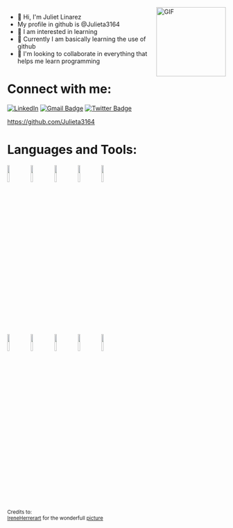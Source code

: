 <img align="right" alt="GIF" height="160px" src="https://media.giphy.com/media/du3J3cXyzhj75IOgvA/giphy.gif" />

- 👋 Hi, I'm Juliet Linarez 
- My profile in github is @Julieta3164
- 👀 I am interested in learning
- 🌱 Currently I am basically learning the use of github
- 💞️ I'm looking to collaborate in everything that helps me learn programming
<!---
Julieta3164/Julieta3164 is a ✨ special ✨ repository because its `README.md` (this file) appears on your GitHub profile.
You can click the Preview link to take a look at your changes.
--->


<h1>Connect with me:</h1>

<a href="https://es.linkedin.com/in/juliet-gabrielli-linarez-nacero-92363b6a" target="_blank"><img src="https://img.shields.io/badge/LinkedIn-%230077B5.svg?&style=flat-square&logo=linkedin&logoColor=white" alt="LinkedIn"></a> [![Gmail Badge](https://img.shields.io/badge/-Gmail-c14438?style=flat-square&logo=Gmail&logoColor=white&link=mailto:shuklaraghav321.com)](mailto:julietlinarez@gmail.com) [![Twitter Badge](https://img.shields.io/badge/-juligana-1ca0f1?style=flat-square&logo=twitter&logoColor=white&link=https://twitter.com/_raghavit)](https://twitter.com/juligana)


https://github.com/Julieta3164
<h1>Languages and Tools:</h1>
<p>

<code><img width="10%" src="https://www.vectorlogo.zone/logos/git-scm/git-scm-ar21.svg"></code>
<code><img width="10%" src="https://www.vectorlogo.zone/logos/github/github-ar21.svg"></code>
<code><img width="10%" src="https://www.vectorlogo.zone/logos/figma/figma-ar21.svg"></code>
<code><img width="10%" src="https://www.vectorlogo.zone/logos/gitkraken/gitkraken-ar21.svg"></code>
<code><img width="10%" src="https://www.vectorlogo.zone/logos/atlassian_jira/atlassian_jira-ar21.svg"></code>
<br>
<code><img width="10%" src="https://www.vectorlogo.zone/logos/w3_html5/w3_html5-ar21.svg"></code>
<code><img width="10%" src="https://www.vectorlogo.zone/logos/w3_css/w3_css-ar21.svg"></code>
<code><img width="10%" src="https://www.vectorlogo.zone/logos/sass-lang/sass-lang-ar21.svg"></code>
<code><img width="10%" src="https://www.vectorlogo.zone/logos/nodejs/nodejs-ar21.svg"></code>
<code><img width="10%" src="https://www.vectorlogo.zone/logos/vuejs/vuejs-ar21.svg"></code>

</p>

<sub>Credits to: <br/>[IreneHerrerart](https://www.artstation.com/ireneherrera) for the wonderfull [picture](https://github.com/FernandoRoldan93/FernandoRoldan93/blob/master/cover_image.jpg)</sub>
 
